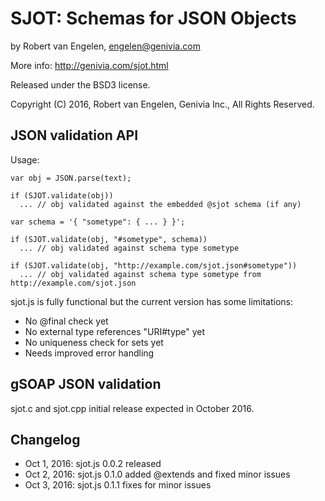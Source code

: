 
SJOT: Schemas for JSON Objects
==============================

by Robert van Engelen, engelen@genivia.com

More info:
http://genivia.com/sjot.html

Released under the BSD3 license.

Copyright (C) 2016, Robert van Engelen, Genivia Inc., All Rights Reserved.

JSON validation API
-------------------

Usage:

    var obj = JSON.parse(text);

    if (SJOT.validate(obj))
      ... // obj validated against the embedded @sjot schema (if any)
   
    var schema = '{ "sometype": { ... } }';
   
    if (SJOT.validate(obj, "#sometype", schema))
      ... // obj validated against schema type sometype
   
    if (SJOT.validate(obj, "http://example.com/sjot.json#sometype"))
      ... // obj validated against schema type sometype from http://example.com/sjot.json

sjot.js is fully functional but the current version has some limitations:

- No @final check yet
- No external type references "URI#type" yet
- No uniqueness check for sets yet
- Needs improved error handling

gSOAP JSON validation
---------------------

sjot.c and sjot.cpp initial release expected in October 2016.

Changelog
---------

- Oct 1, 2016: sjot.js 0.0.2 released
- Oct 2, 2016: sjot.js 0.1.0 added @extends and fixed minor issues
- Oct 3, 2016: sjot.js 0.1.1 fixes for minor issues
